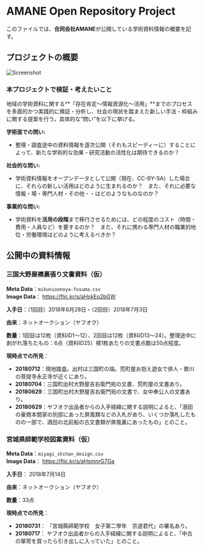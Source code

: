 # AMANE Open Repository Project

このファイルでは、**合同会社AMANE**が公開している学術資料情報の概要を記す。

## プロジェクトの概要

![Screenshot](https://drive.google.com/uc?export=view&id=1ysf-OAsB5gCY1qH3xGRAxD5BJBvBxncI)

### 本プロジェクトで検証・考えたいこと

地域の学術資料に関する**「存在肯定〜情報資源化〜活用」**までのプロセスを多面的かつ実践的に検証・分析し、社会の現状を踏まえた新しい手法・枠組みに関する提案を行う。具体的な”問い”を以下に挙げる。

**学術面での問い:**

* 整理・調査途中の資料情報を逐次公開（それもスピーディーに）することによって、新たな学術的な効果・研究活動の活性化は期待できるのか？

**社会的な問い:**

* 学術資料情報をオープンデータとして公開（現在、CC-BY-SA）した場合に、それらの新しい活用はどのように生まれるのか？　また、それに必要な情報・場・専門人材・その他・・はどのようなものなのか？

**事業的な問い:**

* 学術資料を**活用の段階**まで移行させるためには、どの程度のコスト（時間・費用・人員など）を要するのか？　また、それに携わる専門人材の職業的地位・労働環境はどのように考えるべきか？


## 公開中の資料情報
### 三国大野屋襖裏張り文書資料（仮）
**Meta Data**：`mikunioonoya-fusuma.csv`  
**Image Data**： <https://flic.kr/s/aHskEo2bGW>

**入手日**：（1回目）2018年6月28日・（2回目）2018年7月3日

**由来**：ネットオークション（ヤフオク）

**数量**：1回目は12枚（資料ID1〜12）、2回目は12枚（資料ID13〜24）。整理途中に剥がれ落ちたもの：6点（資料ID25）襖1枚あたりの文書点数は50点程度。

**現時点での所見**：

*  **20180712**：現地踏査。出村は三国町の端。荒町屋お抱え遊女で俳人・歌川の菩提寺永正寺が近くにあり。
* **20180704**：三国町出村大野屋吉右衛門宛の文書、荒町屋の文書あり。
* **20180629**：三国町出村大野屋吉右衛門宛の文書で、女中奉公人の文書あり。
* **20180629**：ヤフオク出品者からの入手経緯に関する説明によると、「酒田の豪商本間家の別邸にあった屏風類などの入札があり、いくつか落札したものの一部で、酒田の北前船の古文書類が屏風裏にあったもの」とのこと。

### 宮城県師範学校図案資料（仮）
**Meta Data**：`miyagi_shihan_design.csv`  
**Image Data**： <https://flic.kr/s/aHsmnrG7Ga>

**入手日**： 2018年7月14日

**由来**：ネットオークション（ヤフオク）

**数量**：33点

**現時点での所見**：

*  **20180731**： 「宮城縣師範学校　女子第二學年　京道君代」の署名あり。
*  **20180717**： ヤフオク出品者からの入手経緯に関する説明によると、「中古の箪笥を買ったら引き出しに入っていた」とのこと。
